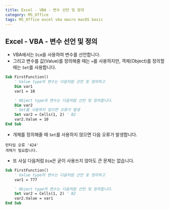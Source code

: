 ```yaml
---
title: Excel - VBA - 변수 선언 및 정의
category: MS_Office
tags: MS_Office excel vba macro macOS basic 
---
```


## Excel - VBA - 변수 선언 및 정의

- VBA에서는 `Dim`을 사용하여 변수를 선언합니다.
- 그리고 변수를 값(Value)를 정의해줄 때는 `=`를 사용하지만, 객체(Object)를 정의할 때는 `Set`를 사용합니다.

```vb
Sub FirstFunction()
    ' Value type의 변수는 다음처럼 선언 및 정의하고
    Dim var1 
    var1 = 10

    ' Object type의 변수는 다음처럼 선언 및 정의합니다. 
    Dim var2
    ' Set를 사용하지 않으면 오류가 발생
    Set var2 = Cells(1, 2) ' B2
    var2.Value = 10
End Sub
```

- 개체를 정의해줄 때 `Set`를 사용하지 않으면 다음 오류가 발생합니다.

```plaintext
런타임 오류 '424' 
개체가 필요합니다.
```

- 또 사실 다음처럼 `Dim`은 굳이 사용쓰지 않아도 큰 문제는 없습니다.

```vb
Sub FirstFunction()
    ' Value type의 변수는 다음처럼 선언 및 정의하고
    var1 = 777

    ' Object type의 변수는 다음처럼 선언 및 정의합니다. 
    Set var2 = Cells(1, 2) ' B2
    var2.Value = var1
End Sub
```
